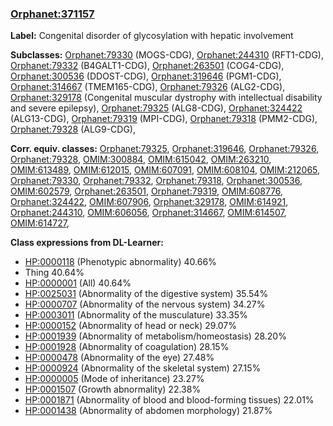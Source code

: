 
### [Orphanet:371157](http://www.orpha.net/ORDO/Orphanet_371157)
**Label:** Congenital disorder of glycosylation with hepatic involvement

**Subclasses:** [Orphanet:79330](http://www.orpha.net/ORDO/Orphanet_79330) (MOGS-CDG), [Orphanet:244310](http://www.orpha.net/ORDO/Orphanet_244310) (RFT1-CDG), [Orphanet:79332](http://www.orpha.net/ORDO/Orphanet_79332) (B4GALT1-CDG), [Orphanet:263501](http://www.orpha.net/ORDO/Orphanet_263501) (COG4-CDG), [Orphanet:300536](http://www.orpha.net/ORDO/Orphanet_300536) (DDOST-CDG), [Orphanet:319646](http://www.orpha.net/ORDO/Orphanet_319646) (PGM1-CDG), [Orphanet:314667](http://www.orpha.net/ORDO/Orphanet_314667) (TMEM165-CDG), [Orphanet:79326](http://www.orpha.net/ORDO/Orphanet_79326) (ALG2-CDG), [Orphanet:329178](http://www.orpha.net/ORDO/Orphanet_329178) (Congenital muscular dystrophy with intellectual disability and severe epilepsy), [Orphanet:79325](http://www.orpha.net/ORDO/Orphanet_79325) (ALG8-CDG), [Orphanet:324422](http://www.orpha.net/ORDO/Orphanet_324422) (ALG13-CDG), [Orphanet:79319](http://www.orpha.net/ORDO/Orphanet_79319) (MPI-CDG), [Orphanet:79318](http://www.orpha.net/ORDO/Orphanet_79318) (PMM2-CDG), [Orphanet:79328](http://www.orpha.net/ORDO/Orphanet_79328) (ALG9-CDG), 

**Corr. equiv. classes:** [Orphanet:79325](http://www.orpha.net/ORDO/Orphanet_79325), [Orphanet:319646](http://www.orpha.net/ORDO/Orphanet_319646), [Orphanet:79326](http://www.orpha.net/ORDO/Orphanet_79326), [Orphanet:79328](http://www.orpha.net/ORDO/Orphanet_79328), [OMIM:300884](http://purl.obolibrary.org/obo/OMIM_300884), [OMIM:615042](http://purl.obolibrary.org/obo/OMIM_615042), [OMIM:263210](http://purl.obolibrary.org/obo/OMIM_263210), [OMIM:613489](http://purl.obolibrary.org/obo/OMIM_613489), [OMIM:612015](http://purl.obolibrary.org/obo/OMIM_612015), [OMIM:607091](http://purl.obolibrary.org/obo/OMIM_607091), [OMIM:608104](http://purl.obolibrary.org/obo/OMIM_608104), [OMIM:212065](http://purl.obolibrary.org/obo/OMIM_212065), [Orphanet:79330](http://www.orpha.net/ORDO/Orphanet_79330), [Orphanet:79332](http://www.orpha.net/ORDO/Orphanet_79332), [Orphanet:79318](http://www.orpha.net/ORDO/Orphanet_79318), [Orphanet:300536](http://www.orpha.net/ORDO/Orphanet_300536), [OMIM:602579](http://purl.obolibrary.org/obo/OMIM_602579), [Orphanet:263501](http://www.orpha.net/ORDO/Orphanet_263501), [Orphanet:79319](http://www.orpha.net/ORDO/Orphanet_79319), [OMIM:608776](http://purl.obolibrary.org/obo/OMIM_608776), [Orphanet:324422](http://www.orpha.net/ORDO/Orphanet_324422), [OMIM:607906](http://purl.obolibrary.org/obo/OMIM_607906), [Orphanet:329178](http://www.orpha.net/ORDO/Orphanet_329178), [OMIM:614921](http://purl.obolibrary.org/obo/OMIM_614921), [Orphanet:244310](http://www.orpha.net/ORDO/Orphanet_244310), [OMIM:606056](http://purl.obolibrary.org/obo/OMIM_606056), [Orphanet:314667](http://www.orpha.net/ORDO/Orphanet_314667), [OMIM:614507](http://purl.obolibrary.org/obo/OMIM_614507), [OMIM:614727](http://purl.obolibrary.org/obo/OMIM_614727), 

**Class expressions from DL-Learner:**

- [HP:0000118](http://purl.obolibrary.org/obo/HP_0000118) (Phenotypic abnormality) 40.66%
- Thing 40.64%
- [HP:0000001](http://purl.obolibrary.org/obo/HP_0000001) (All) 40.64%
- [HP:0025031](http://purl.obolibrary.org/obo/HP_0025031) (Abnormality of the digestive system) 35.54%
- [HP:0000707](http://purl.obolibrary.org/obo/HP_0000707) (Abnormality of the nervous system) 34.27%
- [HP:0003011](http://purl.obolibrary.org/obo/HP_0003011) (Abnormality of the musculature) 33.35%
- [HP:0000152](http://purl.obolibrary.org/obo/HP_0000152) (Abnormality of head or neck) 29.07%
- [HP:0001939](http://purl.obolibrary.org/obo/HP_0001939) (Abnormality of metabolism/homeostasis) 28.20%
- [HP:0001928](http://purl.obolibrary.org/obo/HP_0001928) (Abnormality of coagulation) 28.15%
- [HP:0000478](http://purl.obolibrary.org/obo/HP_0000478) (Abnormality of the eye) 27.48%
- [HP:0000924](http://purl.obolibrary.org/obo/HP_0000924) (Abnormality of the skeletal system) 27.15%
- [HP:0000005](http://purl.obolibrary.org/obo/HP_0000005) (Mode of inheritance) 23.27%
- [HP:0001507](http://purl.obolibrary.org/obo/HP_0001507) (Growth abnormality) 22.38%
- [HP:0001871](http://purl.obolibrary.org/obo/HP_0001871) (Abnormality of blood and blood-forming tissues) 22.01%
- [HP:0001438](http://purl.obolibrary.org/obo/HP_0001438) (Abnormality of abdomen morphology) 21.87%


